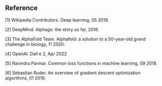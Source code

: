 ## Reference

[1] Wikipedia Contributors. Deep learning, 05 2019.

[2] DeepMind. Alphago: the story so far, 2016.

[3] The AlphaFold Team. Alphafold: a solution to a 50-year-old grand challenge in biology, 11 2020.

[4] OpenAI. Dall·e 2, Apr 2022

[5] Ravindra Parmar. Common loss functions in machine learning, 09 2018.

[6] Sebastian Ruder. An overview of gradient descent optimization algorithms, 01 2016.